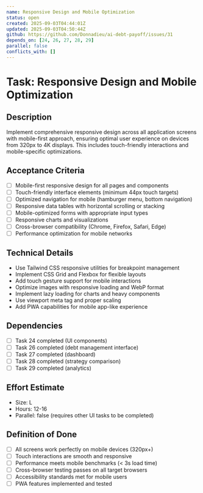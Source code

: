 ```yaml
---
name: Responsive Design and Mobile Optimization
status: open
created: 2025-09-03T04:44:01Z
updated: 2025-09-03T04:50:44Z
github: https://github.com/Donnadieu/ai-debt-payoff/issues/31
depends_on: [24, 26, 27, 28, 29]
parallel: false
conflicts_with: []
---
```


# Task: Responsive Design and Mobile Optimization

## Description
Implement comprehensive responsive design across all application screens with mobile-first approach, ensuring optimal user experience on devices from 320px to 4K displays. This includes touch-friendly interactions and mobile-specific optimizations.

## Acceptance Criteria
- [ ] Mobile-first responsive design for all pages and components
- [ ] Touch-friendly interface elements (minimum 44px touch targets)
- [ ] Optimized navigation for mobile (hamburger menu, bottom navigation)
- [ ] Responsive data tables with horizontal scrolling or stacking
- [ ] Mobile-optimized forms with appropriate input types
- [ ] Responsive charts and visualizations
- [ ] Cross-browser compatibility (Chrome, Firefox, Safari, Edge)
- [ ] Performance optimization for mobile networks

## Technical Details
- Use Tailwind CSS responsive utilities for breakpoint management
- Implement CSS Grid and Flexbox for flexible layouts
- Add touch gesture support for mobile interactions
- Optimize images with responsive loading and WebP format
- Implement lazy loading for charts and heavy components
- Use viewport meta tag and proper scaling
- Add PWA capabilities for mobile app-like experience

## Dependencies
- [ ] Task 24 completed (UI components)
- [ ] Task 26 completed (debt management interface)
- [ ] Task 27 completed (dashboard)
- [ ] Task 28 completed (strategy comparison)
- [ ] Task 29 completed (analytics)

## Effort Estimate
- Size: L
- Hours: 12-16
- Parallel: false (requires other UI tasks to be completed)

## Definition of Done
- [ ] All screens work perfectly on mobile devices (320px+)
- [ ] Touch interactions are smooth and responsive
- [ ] Performance meets mobile benchmarks (< 3s load time)
- [ ] Cross-browser testing passes on all target browsers
- [ ] Accessibility standards met for mobile users
- [ ] PWA features implemented and tested
